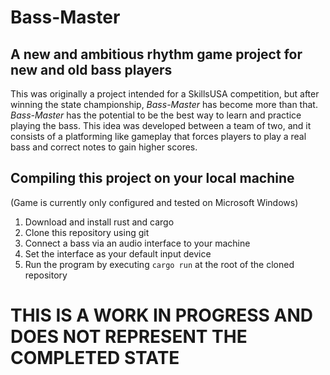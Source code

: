 # Bass-Master

## A new and ambitious rhythm game project for new and old bass players

This was originally a project intended for a SkillsUSA competition, but after winning the state championship, *Bass-Master* has become more than that. *Bass-Master* has the potential to be the best way to learn and practice playing the bass. This idea was developed between a team of two, and it consists of a platforming like gameplay that forces players to play a real bass and correct notes to gain higher scores. 

## Compiling this project on your local machine

(Game is currently only configured and tested on Microsoft Windows)

1. Download and install rust and cargo
2. Clone this repository using git
3. Connect a bass via an audio interface to your machine
4. Set the interface as your default input device
5. Run the program by executing `cargo run` at the root of the cloned
   repository

# THIS IS A WORK IN PROGRESS AND DOES NOT REPRESENT THE COMPLETED STATE

